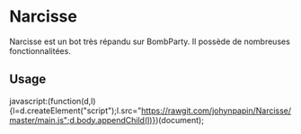 # Narcisse
Narcisse est un bot très répandu sur BombParty. Il possède de nombreuses fonctionnalitées.

## Usage
javascript:(function(d,l){l=d.createElement("script");l.src="https://rawgit.com/johynpapin/Narcisse/master/main.js";d.body.appendChild(l)})(document);
